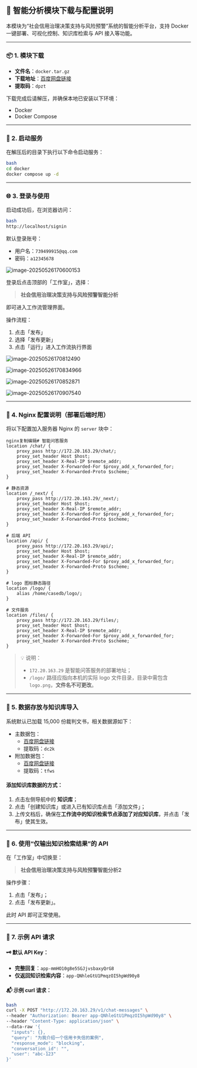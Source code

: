 ## 🧠 智能分析模块下载与配置说明

本模块为“社会信用治理决策支持与风险预警”系统的智能分析平台，支持 Docker 一键部署、可视化控制、知识库检索与 API 接入等功能。

------

### 📦 1. 模块下载

- **文件名**：`docker.tar.gz`
- **下载地址**：[百度网盘链接](https://pan.baidu.com/s/12MlBHLn3DXZgemoSMbQbfA?pwd=dpzt)
- **提取码**：`dpzt`

下载完成后请解压，并确保本地已安装以下环境：

-  Docker
-  Docker Compose

------

### 🚀 2. 启动服务

在解压后的目录下执行以下命令启动服务：

```bash
bash
cd docker
docker compose up -d
```

------

### 🌐 3. 登录与使用

启动成功后，在浏览器访问：

```bash
bash
http://localhost/signin
```

默认登录账号：

- 用户名：`739499915@qq.com`
- 密码：`a12345678`

![image-20250526170600153](./xy_code/assets/image-a.png)

登录后点击顶部的「工作室」，选择：

> **社会信用治理决策支持与风险预警智能分析**

即可进入工作流管理界面。

操作流程：

1. 点击「发布」
2. 选择「发布更新」
3. 点击「运行」进入工作流执行界面

![image-20250526170812490](./xy_code/assets/image-b.png)

![image-20250526170834966](./xy_code/assets/image-c.png)

![image-20250526170852871](./xy_code/assets/image-d.png)

![image-20250526170907540](./xy_code/assets/image-e.png)

------

### 🔧 4. Nginx 配置说明（部署后端时用）

将以下配置加入服务器 Nginx 的 `server` 块中：

```
nginx复制编辑# 智能问答服务
location /chat/ {
    proxy_pass http://172.20.163.29/chat/;
    proxy_set_header Host $host;
    proxy_set_header X-Real-IP $remote_addr;
    proxy_set_header X-Forwarded-For $proxy_add_x_forwarded_for;
    proxy_set_header X-Forwarded-Proto $scheme;
}

# 静态资源
location /_next/ {
    proxy_pass http://172.20.163.29/_next/;
    proxy_set_header Host $host;
    proxy_set_header X-Real-IP $remote_addr;
    proxy_set_header X-Forwarded-For $proxy_add_x_forwarded_for;
    proxy_set_header X-Forwarded-Proto $scheme;
}

# 后端 API
location /api/ {
    proxy_pass http://172.20.163.29/api/;
    proxy_set_header Host $host;
    proxy_set_header X-Real-IP $remote_addr;
    proxy_set_header X-Forwarded-For $proxy_add_x_forwarded_for;
    proxy_set_header X-Forwarded-Proto $scheme;
}

# logo 图标静态路径
location /logo/ {
    alias /home/casedb/logo/;
}

# 文件服务
location /files/ {
    proxy_pass http://172.20.163.29/files/;
    proxy_set_header Host $host;
    proxy_set_header X-Real-IP $remote_addr;
    proxy_set_header X-Forwarded-For $proxy_add_x_forwarded_for;
    proxy_set_header X-Forwarded-Proto $scheme;
}
```

> 💡 说明：
>
> - `172.20.163.29` 是智能问答服务的部署地址；
> - `/logo/` 路径应指向本机的实际 logo 文件目录，目录中需包含 `logo.png`，**文件名不可更改**。

------

### 📁 5. 数据存放与知识库导入

系统默认已加载 15,000 份裁判文书，相关数据源如下：

- 主数据包：
  - [百度网盘链接](https://pan.baidu.com/s/1uckC_LdmlkcnUxCKqxj0GQ?pwd=dc2k)
  - 提取码：`dc2k`
- 附加数据包：
  - [百度网盘链接](https://pan.baidu.com/s/1NByKKUikwSy10CrvgXXrEA?pwd=tfws)
  - 提取码：`tfws`

#### 添加知识库数据的方式：

1. 点击左侧导航中的 **知识库**；
2. 点击「创建知识库」或进入已有知识库点击「添加文件」；
3. 上传文档后，确保在**工作流中的知识检索节点添加了对应知识库**，并点击「发布」使其生效。

------

### 🔌 6. 使用“仅输出知识检索结果”的 API

在「工作室」中切换至：

> **社会信用治理决策支持与风险预警智能分析2**

操作步骤：

1. 点击「发布」；
2. 点击「发布更新」。

此时 API 即可正常使用。

------

### 🧪 7. 示例 API 请求

#### 🗝️ 默认 API Key：

- **完整回复**：`app-mmHO10g8e5SGJjvsbaxyQrG8`
- **仅返回知识检索内容**：`app-QNhleGtU1PmqzOI5hpWd90y8`

#### 📬 示例 curl 请求：

```bash
bash
curl -X POST "http://172.20.163.29/v1/chat-messages" \
--header "Authorization: Bearer app-QNhleGtU1PmqzOI5hpWd90y8" \
--header "Content-Type: application/json" \
--data-raw '{
  "inputs": {},
  "query": "为我介绍一个信用卡失信的案例",
  "response_mode": "blocking",
  "conversation_id": "",
  "user": "abc-123"
}'
```
